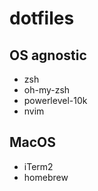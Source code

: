 # dotfiles

## OS agnostic

- zsh
- oh-my-zsh
- powerlevel-10k
- nvim

## MacOS

- iTerm2
- homebrew
